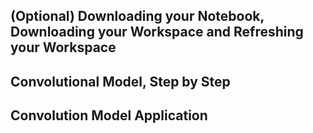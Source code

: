 ## (Optional) Downloading your Notebook, Downloading your Workspace and Refreshing your Workspace

## Convolutional Model, Step by Step

## Convolution Model Application